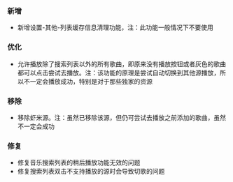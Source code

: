 ### 新增

- 新增设置-其他-列表缓存信息清理功能，注：此功能一般情况下不要使用

### 优化

- 允许播放除了搜索列表以外的所有歌曲，即原来没有播放按钮或者灰色的歌曲都可以点击尝试去播放。注：该功能的原理是尝试自动切换到其他源播放，所以不一定会播放成功，特别是对于那些独家的资源

### 移除

- 移除虾米源。注：虽然已移除该源，但仍可尝试去播放之前添加的歌曲，虽然不一定会成功

### 修复

- 修复音乐搜索列表的稍后播放功能无效的问题
- 修复搜索列表双击不支持播放的源时会导致切歌的问题
